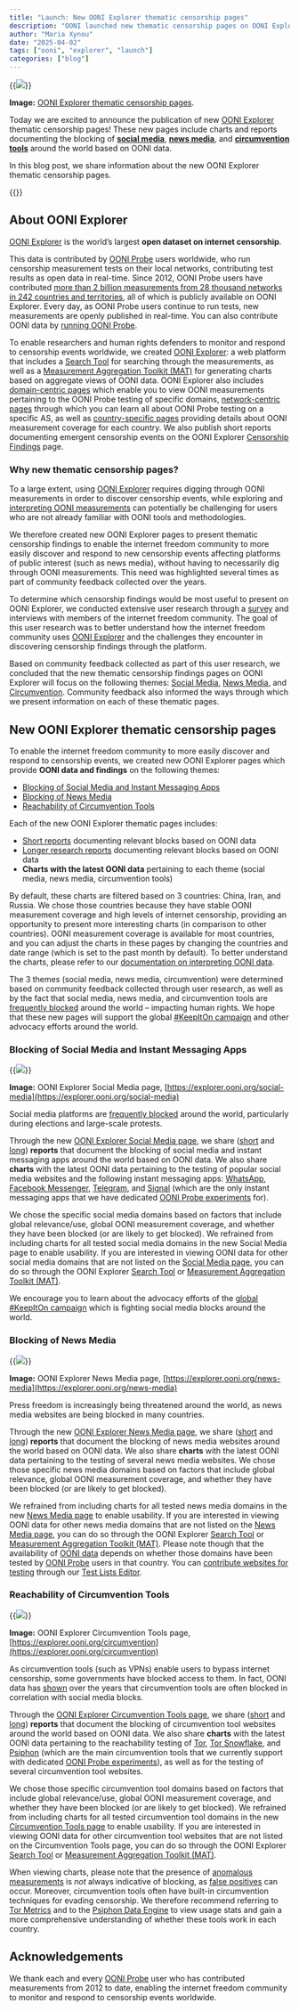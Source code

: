 ```yaml
---
title: "Launch: New OONI Explorer thematic censorship pages"
description: "OONI launched new thematic censorship pages on OONI Explorer, featuring OONI data and findings on the blocking of social media, news media, and circumvention tools worldwide."
author: "Maria Xynou"
date: "2025-04-02"
tags: ["ooni", "explorer", "launch"]
categories: ["blog"]
---
```


{{<img src="images/image-1.png">}}

**Image:** [OONI Explorer thematic censorship pages](https://explorer.ooni.org/social-media).

Today we are excited to announce the publication of new [OONI Explorer](https://explorer.ooni.org/) thematic censorship pages! These new pages include charts and reports documenting the blocking of **[social media](https://explorer.ooni.org/social-media)**, **[news media](https://explorer.ooni.org/news-media)**, and **[circumvention tools](https://explorer.ooni.org/circumvention)** around the world based on OONI data.

In this blog post, we share information about the new OONI Explorer thematic censorship pages.

{{<table-of-contents>}}

## About OONI Explorer

[OONI Explorer](https://explorer.ooni.org/) is the world’s largest **open dataset on internet censorship**.

This data is contributed by [OONI Probe](https://ooni.org/install/) users worldwide, who run censorship measurement tests on their local networks, contributing test results as open data in real-time. Since 2012, OONI Probe users have contributed [more than 2 billion measurements from 28 thousand networks in 242 countries and territories](https://explorer.ooni.org/), all of which is publicly available on OONI Explorer. Every day, as OONI Probe users continue to run tests, new measurements are openly published in real-time. You can also contribute OONI data by [running OONI Probe](https://ooni.org/install/).

To enable researchers and human rights defenders to monitor and respond to censorship events worldwide, we created [OONI Explorer](https://explorer.ooni.org/): a web platform that includes a [Search Tool](https://explorer.ooni.org/search) for searching through the measurements, as well as a [Measurement Aggregation Toolkit (MAT)](https://explorer.ooni.org/chart/mat) for generating charts based on aggregate views of OONI data. OONI Explorer also includes [domain-centric pages](https://explorer.ooni.org/domains) which enable you to view OONI measurements pertaining to the OONI Probe testing of specific domains, [network-centric pages](https://explorer.ooni.org/networks) through which you can learn all about OONI Probe testing on a specific AS, as well as [country-specific pages](https://explorer.ooni.org/countries) providing details about OONI measurement coverage for each country. We also publish short reports documenting emergent censorship events on the OONI Explorer [Censorship Findings](https://explorer.ooni.org/findings) page.

### Why new thematic censorship pages?

To a large extent, using [OONI Explorer](https://explorer.ooni.org/) requires digging through OONI measurements in order to discover censorship events, while exploring and [interpreting OONI measurements](https://ooni.org/support/interpreting-ooni-data/) can potentially be challenging for users who are not already familiar with OONI tools and methodologies.

We therefore created new OONI Explorer pages to present thematic censorship findings to enable the internet freedom community to more easily discover and respond to new censorship events affecting platforms of public interest (such as news media), without having to necessarily dig through OONI measurements. This need was highlighted several times as part of community feedback collected over the years. 

To determine which censorship findings would be most useful to present on OONI Explorer, we conducted extensive user research through a [survey](https://forms.gle/tYv3pecJiUFfUfEh9) and interviews with members of the internet freedom community. The goal of this user research was to better understand how the internet freedom community uses [OONI Explorer](https://explorer.ooni.org/) and the challenges they encounter in discovering censorship findings through the platform.

Based on community feedback collected as part of this user research, we concluded that the new thematic censorship findings pages on OONI Explorer will focus on the following themes: [Social Media](https://explorer.ooni.org/social-media), [News Media](https://explorer.ooni.org/news-media), and [Circumvention](https://explorer.ooni.org/circumvention). Community feedback also informed the ways through which we present information on each of these thematic pages.

## New OONI Explorer thematic censorship pages

To enable the internet freedom community to more easily discover and respond to censorship events, we created new OONI Explorer pages which provide **OONI data and findings** on the following themes:

*   [Blocking of Social Media and Instant Messaging Apps](https://explorer.ooni.org/social-media)
*   [Blocking of News Media](https://explorer.ooni.org/news-media)
*   [Reachability of Circumvention Tools](https://explorer.ooni.org/circumvention)

Each of the new OONI Explorer thematic pages includes:

*   [Short reports](https://explorer.ooni.org/findings) documenting relevant blocks based on OONI data
*   [Longer research reports](https://ooni.org/reports/) documenting relevant blocks based on OONI data
*   **Charts with the latest OONI data** pertaining to each theme (social media, news media, circumvention tools)

By default, these charts are filtered based on 3 countries: China, Iran, and Russia. We chose those countries because they have stable OONI measurement coverage and high levels of internet censorship, providing an opportunity to present more interesting charts (in comparison to other countries). OONI measurement coverage is available for most countries, and you can adjust the charts in these pages by changing the countries and date range (which is set to the past month by default). To better understand the charts, please refer to our [documentation on interpreting OONI data](https://ooni.org/support/interpreting-ooni-data/).

The 3 themes (social media, news media, circumvention) were determined based on community feedback collected through user research, as well as by the fact that social media, news media, and circumvention tools are [frequently blocked](https://ooni.org/reports/) around the world – impacting human rights. We hope that these new pages will support the global [#KeepItOn campaign](https://www.accessnow.org/campaign/keepiton/) and other advocacy efforts around the world.

### Blocking of Social Media and Instant Messaging Apps

{{<img src="images/image-2.png">}}

**Image:** OONI Explorer Social Media page, [https://explorer.ooni.org/social-media](https://explorer.ooni.org/social-media)

Social media platforms are [frequently blocked](https://ooni.org/documents/2022-ooni-submission-ohchr-report-internet-shutdowns.pdf) around the world, particularly during elections and large-scale protests.

Through the new [OONI Explorer Social Media page](https://explorer.ooni.org/social-media), we share ([short](https://explorer.ooni.org/findings?theme=social_media) and [long](https://ooni.org/reports/social-media-im)) **reports** that document the blocking of social media and instant messaging apps around the world based on OONI data. We also share **charts** with the latest OONI data pertaining to the testing of popular social media websites and the following instant messaging apps: [WhatsApp](https://ooni.org/nettest/whatsapp/), [Facebook Messenger](https://ooni.org/nettest/facebook-messenger/), [Telegram](https://ooni.org/nettest/telegram/), and [Signal](https://ooni.org/nettest/signal/) (which are the only instant messaging apps that we have dedicated [OONI Probe experiments](https://ooni.org/nettest/) for).

We chose the specific social media domains based on factors that include global relevance/use, global OONI measurement coverage, and whether they have been blocked (or are likely to get blocked). We refrained from including charts for all tested social media domains in the new Social Media page to enable usability. If you are interested in viewing OONI data for other social media domains that are not listed on the [Social Media page](https://explorer.ooni.org/social-media), you can do so through the OONI Explorer [Search Tool](https://explorer.ooni.org/search) or [Measurement Aggregation Toolkit (MAT)](https://explorer.ooni.org/chart/mat).

We encourage you to learn about the advocacy efforts of the [global #KeepItOn campaign](https://www.accessnow.org/campaign/keepiton/) which is fighting social media blocks around the world.

### Blocking of News Media

{{<img src="images/image-3.png">}}

**Image:** OONI Explorer News Media page, [https://explorer.ooni.org/news-media](https://explorer.ooni.org/news-media)

Press freedom is increasingly being threatened around the world, as news media websites are being blocked in many countries.

Through the new [OONI Explorer News Media page](https://explorer.ooni.org/news-media), we share ([short](https://explorer.ooni.org/findings?theme=news_media) and [long](https://ooni.org/reports/news-media)) **reports** that document the blocking of news media websites around the world based on OONI data. We also share **charts** with the latest OONI data pertaining to the testing of several news media websites. We chose those specific news media domains based on factors that include global relevance, global OONI measurement coverage, and whether they have been blocked (or are likely to get blocked).

We refrained from including charts for all tested news media domains in the new [News Media page](https://explorer.ooni.org/news-media) to enable usability. If you are interested in viewing OONI data for other news media domains that are not listed on the [News Media page](https://explorer.ooni.org/news-media), you can do so through the OONI Explorer [Search Tool](https://explorer.ooni.org/search) or [Measurement Aggregation Toolkit (MAT)](https://explorer.ooni.org/chart/mat). Please note though that the availability of [OONI data](https://ooni.org/data/) depends on whether those domains have been tested by [OONI Probe](https://ooni.org/install/) users in that country. You can [contribute websites for testing](https://ooni.org/support/test-lists-editor) through our [Test Lists Editor](https://test-lists.ooni.org/login).

### Reachability of Circumvention Tools

{{<img src="images/image-4.png">}}

**Image:** OONI Explorer Circumvention Tools page, [https://explorer.ooni.org/circumvention](https://explorer.ooni.org/circumvention)

As circumvention tools (such as VPNs) enable users to bypass internet censorship, some governments have blocked access to them. In fact, OONI data has [shown](https://ooni.org/reports/) over the years that circumvention tools are often blocked in correlation with social media blocks.

Through the [OONI Explorer Circumvention Tools page](https://explorer.ooni.org/circumvention), we share ([short](https://explorer.ooni.org/findings?theme=circumvention) and [long](https://ooni.org/reports/circumvention)) **reports** that document the blocking of circumvention tool websites around the world based on OONI data. We also share **charts** with the latest OONI data pertaining to the reachability testing of [Tor](https://ooni.org/nettest/tor/), [Tor Snowflake](https://ooni.org/nettest/tor-snowflake/), and [Psiphon](https://ooni.org/nettest/psiphon/) (which are the main circumvention tools that we currently support with dedicated [OONI Probe experiments](https://ooni.org/nettest/)), as well as for the testing of several circumvention tool websites.

We chose those specific circumvention tool domains based on factors that include global relevance/use, global OONI measurement coverage, and whether they have been blocked (or are likely to get blocked). We refrained from including charts for all tested circumvention tool domains in the new [Circumvention Tools page](https://explorer.ooni.org/circumvention) to enable usability. If you are interested in viewing OONI data for other circumvention tool websites that are not listed on the Circumvention Tools page, you can do so through the OONI Explorer [Search Tool](https://explorer.ooni.org/search) or [Measurement Aggregation Toolkit (MAT)](https://explorer.ooni.org/chart/mat).

When viewing charts, please note that the presence of [anomalous measurements](https://ooni.org/support/interpreting-ooni-data/#anomalous-measurements) is *not* always indicative of blocking, as [false positives](https://ooni.org/support/interpreting-ooni-data/#false-positives) can occur. Moreover, circumvention tools often have built-in circumvention techniques for evading censorship. We therefore recommend referring to [Tor Metrics](https://metrics.torproject.org/) and to the [Psiphon Data Engine](https://psix.ca/) to view usage stats and gain a more comprehensive understanding of whether these tools work in each country.

## Acknowledgements

We thank each and every [OONI Probe](https://ooni.org/install/) user who has contributed measurements from 2012 to date, enabling the internet freedom community to monitor and respond to censorship events worldwide.